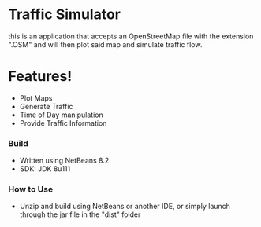 # Traffic Simulator

this is an application that accepts an OpenStreetMap file with the extension ".OSM" and will then plot said map and
simulate traffic flow.

# Features!

  - Plot Maps
  - Generate Traffic
  - Time of Day manipulation
  - Provide Traffic Information

### Build
 - Written using NetBeans 8.2
 - SDK: JDK 8u111

### How to Use
 - Unzip and build using NetBeans or another IDE, or simply launch through the jar file in the "dist" folder
